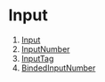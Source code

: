 # Input

1. [Input](001_input/README.md)
2. [InputNumber](002_input_number/README.md)
3. [InputTag](003_input_tag/README.md)
4. [BindedInputNumber](004_binded_input_number/README.md)
